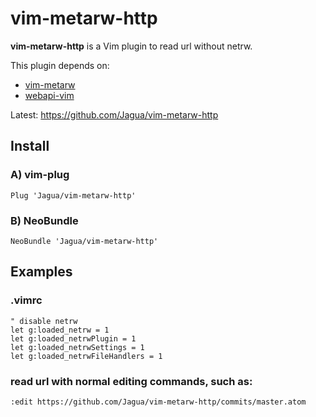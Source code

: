 # vim-metarw-http

**vim-metarw-http** is a Vim plugin to read url without netrw.

This plugin depends on:

* [vim-metarw](https://github.com/kana/vim-metarw)
* [webapi-vim](https://github.com/mattn/webapi-vim)

Latest: https://github.com/Jagua/vim-metarw-http



## Install


### A) vim-plug

```vim
Plug 'Jagua/vim-metarw-http'
```


### B) NeoBundle

```vim
NeoBundle 'Jagua/vim-metarw-http'
```



## Examples


### .vimrc

```vim
" disable netrw
let g:loaded_netrw = 1
let g:loaded_netrwPlugin = 1
let g:loaded_netrwSettings = 1
let g:loaded_netrwFileHandlers = 1
```

### read url with normal editing commands, such as:

```vim
:edit https://github.com/Jagua/vim-metarw-http/commits/master.atom
```
